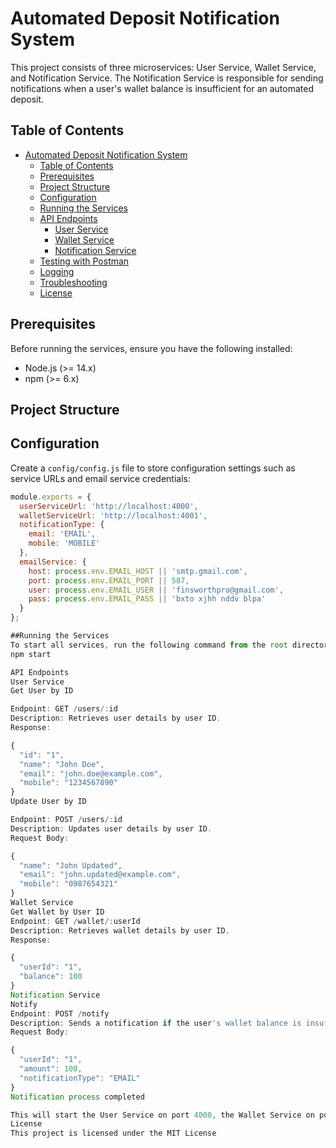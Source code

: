 # Automated Deposit Notification System

This project consists of three microservices: User Service, Wallet Service, and Notification Service. The Notification Service is responsible for sending notifications when a user's wallet balance is insufficient for an automated deposit.

## Table of Contents

- [Automated Deposit Notification System](#automated-deposit-notification-system)
  - [Table of Contents](#table-of-contents)
  - [Prerequisites](#prerequisites)
  - [Project Structure](#project-structure)
  - [Configuration](#configuration)
  - [Running the Services](#running-the-services)
  - [API Endpoints](#api-endpoints)
    - [User Service](#user-service)
    - [Wallet Service](#wallet-service)
    - [Notification Service](#notification-service)
  - [Testing with Postman](#testing-with-postman)
  - [Logging](#logging)
  - [Troubleshooting](#troubleshooting)
  - [License](#license)

## Prerequisites

Before running the services, ensure you have the following installed:

- Node.js (>= 14.x)
- npm (>= 6.x)

## Project Structure


## Configuration

Create a `config/config.js` file to store configuration settings such as service URLs and email service credentials:

```javascript
module.exports = {
  userServiceUrl: 'http://localhost:4000',
  walletServiceUrl: 'http://localhost:4001',
  notificationType: {
    email: 'EMAIL',
    mobile: 'MOBILE'
  },
  emailService: {
    host: process.env.EMAIL_HOST || 'smtp.gmail.com',
    port: process.env.EMAIL_PORT || 587,
    user: process.env.EMAIL_USER || 'finsworthpro@gmail.com',
    pass: process.env.EMAIL_PASS || 'bxto xjhh nddv blpa'
  }
};

##Running the Services
To start all services, run the following command from the root directory:
npm start

API Endpoints
User Service
Get User by ID

Endpoint: GET /users/:id
Description: Retrieves user details by user ID.
Response:

{
  "id": "1",
  "name": "John Doe",
  "email": "john.doe@example.com",
  "mobile": "1234567890"
}
Update User by ID

Endpoint: POST /users/:id
Description: Updates user details by user ID.
Request Body:

{
  "name": "John Updated",
  "email": "john.updated@example.com",
  "mobile": "0987654321"
}
Wallet Service
Get Wallet by User ID
Endpoint: GET /wallet/:userId
Description: Retrieves wallet details by user ID.
Response:

{
  "userId": "1",
  "balance": 100
}
Notification Service
Notify
Endpoint: POST /notify
Description: Sends a notification if the user's wallet balance is insufficient for an automated deposit.
Request Body:

{
  "userId": "1",
  "amount": 100,
  "notificationType": "EMAIL"
}
Notification process completed

This will start the User Service on port 4000, the Wallet Service on port 4001, and the Notification Service on port 3000.
License
This project is licensed under the MIT License 